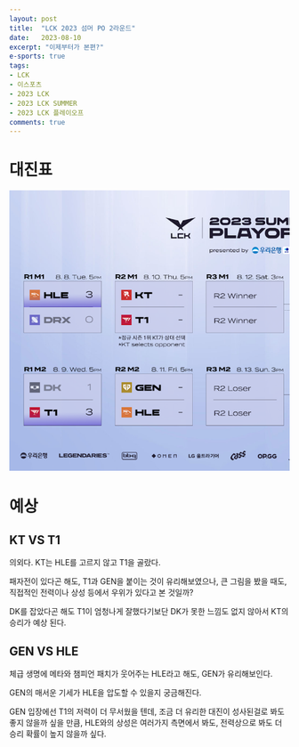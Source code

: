 ```yaml
---
layout: post
title:  "LCK 2023 섬머 PO 2라운드"
date:   2023-08-10
excerpt: "이제부터가 본편?"
e-sports: true
tags:
- LCK
- 이스포츠
- 2023 LCK
- 2023 LCK SUMMER
- 2023 LCK 플레이오프
comments: true
---
```


# 대진표

![대진표](../img/2023/lck/summer_playoff_2r.png)

# 예상

## KT VS T1

의외다. KT는 HLE를 고르지 않고 T1을 골랐다.

패자전이 있다곤 해도, T1과 GEN을 붙이는 것이 유리해보였으나, 큰 그림을 봤을 때도, 직접적인 전력이나 상성 등에서 우위가 있다고 본 것일까?

DK를 잡았다곤 해도 T1이 엄청나게 잘했다기보단 DK가 못한 느낌도 없지 않아서 KT의 승리가 예상 된다.

## GEN VS HLE

체급 생명에 메타와 챔피언 패치가 웃어주는 HLE라고 해도, GEN가 유리해보인다.

GEN의 매서운 기세가 HLE을 압도할 수 있을지 궁금해진다.

GEN 입장에선 T1의 저력이 더 무서웠을 텐데, 조금 더 유리한 대진이 성사된걸로 봐도 좋지 않을까 싶을 만큼, HLE와의 상성은 여러가지 측면에서 봐도, 전력상으로 봐도 더 승리 확률이 높지 않을까 싶다.